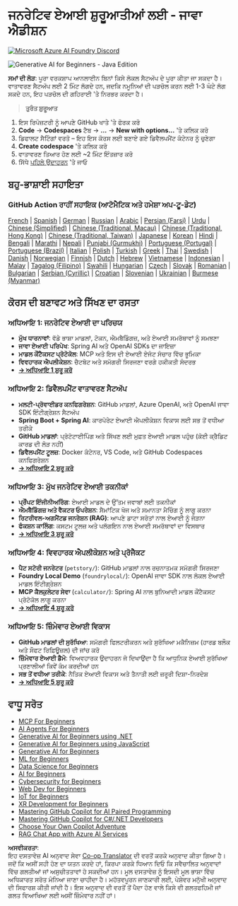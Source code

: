 <!--
CO_OP_TRANSLATOR_METADATA:
{
  "original_hash": "90ac762d40c6db51b8081cdb3e49e9db",
  "translation_date": "2025-08-07T11:09:13+00:00",
  "source_file": "README.md",
  "language_code": "pa"
}
-->
# ਜਨਰੇਟਿਵ ਏਆਈ ਸ਼ੁਰੂਆਤੀਆਂ ਲਈ - ਜਾਵਾ ਐਡੀਸ਼ਨ  
[![Microsoft Azure AI Foundry Discord](https://dcbadge.limes.pink/api/server/ByRwuEEgH4)](https://discord.com/invite/ByRwuEEgH4)

![Generative AI for Beginners - Java Edition](../../translated_images/beg-genai-series.8b48be9951cc574c25f8a3accba949bfd03c2f008e2c613283a1b47316fbee68.pa.png)

**ਸਮਾਂ ਦੀ ਲੋੜ**: ਪੂਰਾ ਵਰਕਸ਼ਾਪ ਆਨਲਾਈਨ ਬਿਨਾਂ ਕਿਸੇ ਲੋਕਲ ਸੈਟਅੱਪ ਦੇ ਪੂਰਾ ਕੀਤਾ ਜਾ ਸਕਦਾ ਹੈ। ਵਾਤਾਵਰਣ ਸੈਟਅੱਪ ਲਈ 2 ਮਿੰਟ ਲੱਗਦੇ ਹਨ, ਜਦਕਿ ਨਮੂਨਿਆਂ ਦੀ ਪੜਚੋਲ ਕਰਨ ਲਈ 1-3 ਘੰਟੇ ਲੱਗ ਸਕਦੇ ਹਨ, ਇਹ ਪੜਚੋਲ ਦੀ ਗਹਿਰਾਈ 'ਤੇ ਨਿਰਭਰ ਕਰਦਾ ਹੈ।  

> **ਤੁਰੰਤ ਸ਼ੁਰੂਆਤ**  

1. ਇਸ ਰਿਪੋਜ਼ਟਰੀ ਨੂੰ ਆਪਣੇ GitHub ਖਾਤੇ 'ਤੇ ਫੋਰਕ ਕਰੋ  
2. **Code** → **Codespaces** ਟੈਬ → **...** → **New with options...** 'ਤੇ ਕਲਿਕ ਕਰੋ  
3. ਡਿਫਾਲਟ ਸੈਟਿੰਗਾਂ ਵਰਤੋ – ਇਹ ਇਸ ਕੋਰਸ ਲਈ ਬਣਾਏ ਗਏ ਡਿਵੈਲਪਮੈਂਟ ਕੰਟੇਨਰ ਨੂੰ ਚੁਣੇਗਾ  
4. **Create codespace** 'ਤੇ ਕਲਿਕ ਕਰੋ  
5. ਵਾਤਾਵਰਣ ਤਿਆਰ ਹੋਣ ਲਈ ~2 ਮਿੰਟ ਇੰਤਜ਼ਾਰ ਕਰੋ  
6. ਸਿੱਧੇ [ਪਹਿਲੇ ਉਦਾਹਰਨ](./02-SetupDevEnvironment/README.md#step-2-create-a-github-personal-access-token) 'ਤੇ ਜਾਓ  

## ਬਹੁ-ਭਾਸ਼ਾਈ ਸਹਾਇਤਾ  

### GitHub Action ਰਾਹੀਂ ਸਹਾਇਕ (ਆਟੋਮੈਟਿਕ ਅਤੇ ਹਮੇਸ਼ਾ ਅਪ-ਟੂ-ਡੇਟ)  

[French](../fr/README.md) | [Spanish](../es/README.md) | [German](../de/README.md) | [Russian](../ru/README.md) | [Arabic](../ar/README.md) | [Persian (Farsi)](../fa/README.md) | [Urdu](../ur/README.md) | [Chinese (Simplified)](../zh/README.md) | [Chinese (Traditional, Macau)](../mo/README.md) | [Chinese (Traditional, Hong Kong)](../hk/README.md) | [Chinese (Traditional, Taiwan)](../tw/README.md) | [Japanese](../ja/README.md) | [Korean](../ko/README.md) | [Hindi](../hi/README.md) | [Bengali](../bn/README.md) | [Marathi](../mr/README.md) | [Nepali](../ne/README.md) | [Punjabi (Gurmukhi)](./README.md) | [Portuguese (Portugal)](../pt/README.md) | [Portuguese (Brazil)](../br/README.md) | [Italian](../it/README.md) | [Polish](../pl/README.md) | [Turkish](../tr/README.md) | [Greek](../el/README.md) | [Thai](../th/README.md) | [Swedish](../sv/README.md) | [Danish](../da/README.md) | [Norwegian](../no/README.md) | [Finnish](../fi/README.md) | [Dutch](../nl/README.md) | [Hebrew](../he/README.md) | [Vietnamese](../vi/README.md) | [Indonesian](../id/README.md) | [Malay](../ms/README.md) | [Tagalog (Filipino)](../tl/README.md) | [Swahili](../sw/README.md) | [Hungarian](../hu/README.md) | [Czech](../cs/README.md) | [Slovak](../sk/README.md) | [Romanian](../ro/README.md) | [Bulgarian](../bg/README.md) | [Serbian (Cyrillic)](../sr/README.md) | [Croatian](../hr/README.md) | [Slovenian](../sl/README.md) | [Ukrainian](../uk/README.md) | [Burmese (Myanmar)](../my/README.md)  

## ਕੋਰਸ ਦੀ ਬਣਾਵਟ ਅਤੇ ਸਿੱਖਣ ਦਾ ਰਸਤਾ  

### **ਅਧਿਆਇ 1: ਜਨਰੇਟਿਵ ਏਆਈ ਦਾ ਪਰਿਚਯ**  
- **ਮੁੱਖ ਧਾਰਨਾਵਾਂ**: ਵੱਡੇ ਭਾਸ਼ਾ ਮਾਡਲਾਂ, ਟੋਕਨ, ਐਮਬੈਡਿੰਗਜ਼, ਅਤੇ ਏਆਈ ਸਮਰੱਥਾਵਾਂ ਨੂੰ ਸਮਝਣਾ  
- **ਜਾਵਾ ਏਆਈ ਪਰਿਪੇਖ**: Spring AI ਅਤੇ OpenAI SDKs ਦਾ ਜਾਇਜ਼ਾ  
- **ਮਾਡਲ ਕੌਂਟੈਕਸਟ ਪ੍ਰੋਟੋਕੋਲ**: MCP ਅਤੇ ਇਸ ਦੀ ਏਆਈ ਏਜੰਟ ਸੰਚਾਰ ਵਿੱਚ ਭੂਮਿਕਾ  
- **ਵਿਵਹਾਰਕ ਐਪਲੀਕੇਸ਼ਨ**: ਚੈਟਬੋਟ ਅਤੇ ਸਮੱਗਰੀ ਸਿਰਜਣਾ ਵਰਗੇ ਹਕੀਕਤੀ ਸੰਦਰਭ  
- **[→ ਅਧਿਆਇ 1 ਸ਼ੁਰੂ ਕਰੋ](./01-IntroToGenAI/README.md)**  

### **ਅਧਿਆਇ 2: ਡਿਵੈਲਪਮੈਂਟ ਵਾਤਾਵਰਣ ਸੈਟਅੱਪ**  
- **ਮਲਟੀ-ਪ੍ਰੋਵਾਈਡਰ ਕਨਫਿਗਰੇਸ਼ਨ**: GitHub ਮਾਡਲਾਂ, Azure OpenAI, ਅਤੇ OpenAI ਜਾਵਾ SDK ਇੰਟੀਗ੍ਰੇਸ਼ਨ ਸੈਟਅੱਪ  
- **Spring Boot + Spring AI**: ਕਾਰਪੋਰੇਟ ਏਆਈ ਐਪਲੀਕੇਸ਼ਨ ਵਿਕਾਸ ਲਈ ਸਭ ਤੋਂ ਵਧੀਆ ਤਰੀਕੇ  
- **GitHub ਮਾਡਲਾਂ**: ਪ੍ਰੋਟੋਟਾਈਪਿੰਗ ਅਤੇ ਸਿੱਖਣ ਲਈ ਮੁਫ਼ਤ ਏਆਈ ਮਾਡਲ ਪਹੁੰਚ (ਕੋਈ ਕ੍ਰੈਡਿਟ ਕਾਰਡ ਦੀ ਲੋੜ ਨਹੀਂ)  
- **ਡਿਵੈਲਪਮੈਂਟ ਟੂਲਜ਼**: Docker ਕੰਟੇਨਰ, VS Code, ਅਤੇ GitHub Codespaces ਕਨਫਿਗਰੇਸ਼ਨ  
- **[→ ਅਧਿਆਇ 2 ਸ਼ੁਰੂ ਕਰੋ](./02-SetupDevEnvironment/README.md)**  

### **ਅਧਿਆਇ 3: ਮੁੱਖ ਜਨਰੇਟਿਵ ਏਆਈ ਤਕਨੀਕਾਂ**  
- **ਪ੍ਰੌੰਪਟ ਇੰਜੀਨੀਅਰਿੰਗ**: ਏਆਈ ਮਾਡਲ ਦੇ ਉੱਤਮ ਜਵਾਬਾਂ ਲਈ ਤਕਨੀਕਾਂ  
- **ਐਮਬੈਡਿੰਗਜ਼ ਅਤੇ ਵੈਕਟਰ ਓਪਰੇਸ਼ਨ**: ਸੈਮਾਂਟਿਕ ਖੋਜ ਅਤੇ ਸਮਾਨਤਾ ਮੈਚਿੰਗ ਨੂੰ ਲਾਗੂ ਕਰਨਾ  
- **ਰਿਟਰੀਵਲ-ਅਗਮੈਂਟਡ ਜਨਰੇਸ਼ਨ (RAG)**: ਆਪਣੇ ਡਾਟਾ ਸਰੋਤਾਂ ਨਾਲ ਏਆਈ ਨੂੰ ਜੋੜਨਾ  
- **ਫੰਕਸ਼ਨ ਕਾਲਿੰਗ**: ਕਸਟਮ ਟੂਲਜ਼ ਅਤੇ ਪਲੱਗਇਨ ਨਾਲ ਏਆਈ ਸਮਰੱਥਾਵਾਂ ਦਾ ਵਿਸਥਾਰ  
- **[→ ਅਧਿਆਇ 3 ਸ਼ੁਰੂ ਕਰੋ](./03-CoreGenerativeAITechniques/README.md)**  

### **ਅਧਿਆਇ 4: ਵਿਵਹਾਰਕ ਐਪਲੀਕੇਸ਼ਨ ਅਤੇ ਪ੍ਰੋਜੈਕਟ**  
- **ਪੈਟ ਸਟੋਰੀ ਜਨਰੇਟਰ** (`petstory/`): GitHub ਮਾਡਲਾਂ ਨਾਲ ਰਚਨਾਤਮਕ ਸਮੱਗਰੀ ਸਿਰਜਣਾ  
- **Foundry Local Demo** (`foundrylocal/`): OpenAI ਜਾਵਾ SDK ਨਾਲ ਲੋਕਲ ਏਆਈ ਮਾਡਲ ਇੰਟੀਗ੍ਰੇਸ਼ਨ  
- **MCP ਕੈਲਕੁਲੇਟਰ ਸੇਵਾ** (`calculator/`): Spring AI ਨਾਲ ਬੁਨਿਆਦੀ ਮਾਡਲ ਕੌਂਟੈਕਸਟ ਪ੍ਰੋਟੋਕੋਲ ਲਾਗੂ ਕਰਨਾ  
- **[→ ਅਧਿਆਇ 4 ਸ਼ੁਰੂ ਕਰੋ](./04-PracticalSamples/README.md)**  

### **ਅਧਿਆਇ 5: ਜ਼ਿੰਮੇਵਾਰ ਏਆਈ ਵਿਕਾਸ**  
- **GitHub ਮਾਡਲਾਂ ਦੀ ਸੁਰੱਖਿਆ**: ਸਮੱਗਰੀ ਫਿਲਟਰੀਕਰਨ ਅਤੇ ਸੁਰੱਖਿਆ ਮਕੈਨਿਜ਼ਮ (ਹਾਰਡ ਬਲੌਕ ਅਤੇ ਸੌਫਟ ਰਿਫ਼ਿਊਜ਼ਲ) ਦੀ ਜਾਂਚ ਕਰੋ  
- **ਜ਼ਿੰਮੇਵਾਰ ਏਆਈ ਡੈਮੋ**: ਵਿਅਵਹਾਰਕ ਉਦਾਹਰਨ ਜੋ ਦਿਖਾਉਂਦਾ ਹੈ ਕਿ ਆਧੁਨਿਕ ਏਆਈ ਸੁਰੱਖਿਆ ਪ੍ਰਣਾਲੀਆਂ ਕਿਵੇਂ ਕੰਮ ਕਰਦੀਆਂ ਹਨ  
- **ਸਭ ਤੋਂ ਵਧੀਆ ਤਰੀਕੇ**: ਨੈਤਿਕ ਏਆਈ ਵਿਕਾਸ ਅਤੇ ਤੈਨਾਤੀ ਲਈ ਜ਼ਰੂਰੀ ਦਿਸ਼ਾ-ਨਿਰਦੇਸ਼  
- **[→ ਅਧਿਆਇ 5 ਸ਼ੁਰੂ ਕਰੋ](./05-ResponsibleGenAI/README.md)**  

## ਵਾਧੂ ਸਰੋਤ  

- [MCP For Beginners](https://github.com/microsoft/mcp-for-beginners)  
- [AI Agents For Beginners](https://github.com/microsoft/ai-agents-for-beginners)  
- [Generative AI for Beginners using .NET](https://github.com/microsoft/Generative-AI-for-beginners-dotnet)  
- [Generative AI for Beginners using JavaScript](https://github.com/microsoft/generative-ai-with-javascript)  
- [Generative AI for Beginners](https://github.com/microsoft/generative-ai-for-beginners)  
- [ML for Beginners](https://aka.ms/ml-beginners)  
- [Data Science for Beginners](https://aka.ms/datascience-beginners)  
- [AI for Beginners](https://aka.ms/ai-beginners)  
- [Cybersecurity for Beginners](https://github.com/microsoft/Security-101)  
- [Web Dev for Beginners](https://aka.ms/webdev-beginners)  
- [IoT for Beginners](https://aka.ms/iot-beginners)  
- [XR Development for Beginners](https://github.com/microsoft/xr-development-for-beginners)  
- [Mastering GitHub Copilot for AI Paired Programming](https://aka.ms/GitHubCopilotAI)  
- [Mastering GitHub Copilot for C#/.NET Developers](https://github.com/microsoft/mastering-github-copilot-for-dotnet-csharp-developers)  
- [Choose Your Own Copilot Adventure](https://github.com/microsoft/CopilotAdventures)  
- [RAG Chat App with Azure AI Services](https://github.com/Azure-Samples/azure-search-openai-demo-java)  

**ਅਸਵੀਕਰਤਾ**:  
ਇਹ ਦਸਤਾਵੇਜ਼ AI ਅਨੁਵਾਦ ਸੇਵਾ [Co-op Translator](https://github.com/Azure/co-op-translator) ਦੀ ਵਰਤੋਂ ਕਰਕੇ ਅਨੁਵਾਦ ਕੀਤਾ ਗਿਆ ਹੈ। ਜਦੋਂ ਕਿ ਅਸੀਂ ਸਹੀ ਹੋਣ ਦਾ ਯਤਨ ਕਰਦੇ ਹਾਂ, ਕਿਰਪਾ ਕਰਕੇ ਧਿਆਨ ਦਿਓ ਕਿ ਸਵੈਚਾਲਿਤ ਅਨੁਵਾਦਾਂ ਵਿੱਚ ਗਲਤੀਆਂ ਜਾਂ ਅਸੁਚੀਤਤਾਵਾਂ ਹੋ ਸਕਦੀਆਂ ਹਨ। ਮੂਲ ਦਸਤਾਵੇਜ਼ ਨੂੰ ਇਸਦੀ ਮੂਲ ਭਾਸ਼ਾ ਵਿੱਚ ਅਧਿਕਾਰਤ ਸਰੋਤ ਮੰਨਿਆ ਜਾਣਾ ਚਾਹੀਦਾ ਹੈ। ਮਹੱਤਵਪੂਰਨ ਜਾਣਕਾਰੀ ਲਈ, ਪੇਸ਼ੇਵਰ ਮਨੁੱਖੀ ਅਨੁਵਾਦ ਦੀ ਸਿਫਾਰਸ਼ ਕੀਤੀ ਜਾਂਦੀ ਹੈ। ਇਸ ਅਨੁਵਾਦ ਦੀ ਵਰਤੋਂ ਤੋਂ ਪੈਦਾ ਹੋਣ ਵਾਲੇ ਕਿਸੇ ਵੀ ਗਲਤਫਹਿਮੀ ਜਾਂ ਗਲਤ ਵਿਆਖਿਆ ਲਈ ਅਸੀਂ ਜ਼ਿੰਮੇਵਾਰ ਨਹੀਂ ਹਾਂ।
